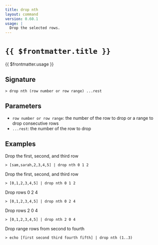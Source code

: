 ```yaml
---
title: drop nth
layout: command
version: 0.60.1
usage: |
  Drop the selected rows.
---
```


# `{{ $frontmatter.title }}`

<div style='white-space: pre-wrap;'>{{ $frontmatter.usage }}</div>

## Signature

`> drop nth (row number or row range) ...rest`

## Parameters

- `row number or row range`: the number of the row to drop or a range to drop consecutive rows
- `...rest`: the number of the row to drop

## Examples

Drop the first, second, and third row

```shell
> [sam,sarah,2,3,4,5] | drop nth 0 1 2
```

Drop the first, second, and third row

```shell
> [0,1,2,3,4,5] | drop nth 0 1 2
```

Drop rows 0 2 4

```shell
> [0,1,2,3,4,5] | drop nth 0 2 4
```

Drop rows 2 0 4

```shell
> [0,1,2,3,4,5] | drop nth 2 0 4
```

Drop range rows from second to fourth

```shell
> echo [first second third fourth fifth] | drop nth (1..3)
```
